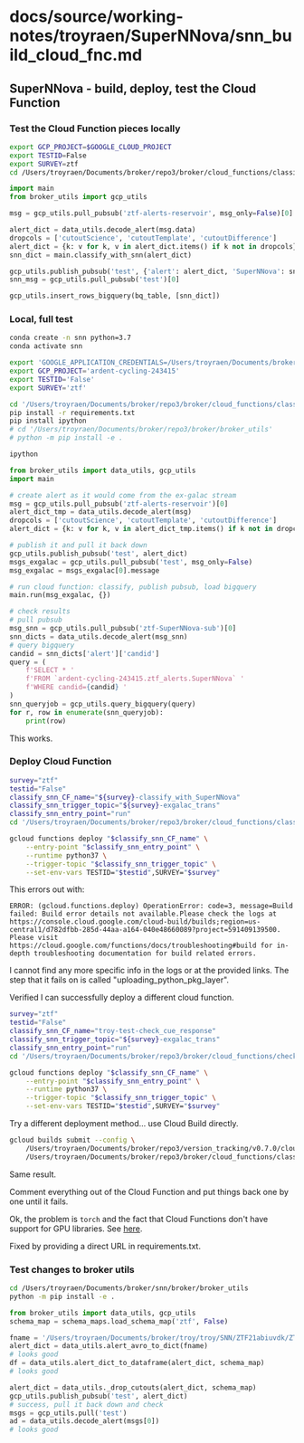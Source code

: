 # docs/source/working-notes/troyraen/SuperNNova/snn_build_cloud_fnc.md

## SuperNNova - build, deploy, test the Cloud Function

### Test the Cloud Function pieces locally

```bash
export GCP_PROJECT=$GOOGLE_CLOUD_PROJECT
export TESTID=False
export SURVEY=ztf
cd /Users/troyraen/Documents/broker/repo3/broker/cloud_functions/classify_snn
```

```python
import main
from broker_utils import gcp_utils

msg = gcp_utils.pull_pubsub('ztf-alerts-reservoir', msg_only=False)[0]

alert_dict = data_utils.decode_alert(msg.data)
dropcols = ['cutoutScience', 'cutoutTemplate', 'cutoutDifference']
alert_dict = {k: v for k, v in alert_dict.items() if k not in dropcols}
snn_dict = main.classify_with_snn(alert_dict)

gcp_utils.publish_pubsub('test', {'alert': alert_dict, 'SuperNNova': snn_dict})
snn_msg = gcp_utils.pull_pubsub('test')[0]

gcp_utils.insert_rows_bigquery(bq_table, [snn_dict])
```

### Local, full test

```bash
conda create -n snn python=3.7
conda activate snn

export 'GOOGLE_APPLICATION_CREDENTIALS=/Users/troyraen/Documents/broker/repo/GCP_auth_key.json'
export GCP_PROJECT='ardent-cycling-243415'
export TESTID='False'
export SURVEY='ztf'

cd '/Users/troyraen/Documents/broker/repo3/broker/cloud_functions/classify_snn'
pip install -r requirements.txt
pip install ipython
# cd '/Users/troyraen/Documents/broker/repo3/broker/broker_utils'
# python -m pip install -e .

ipython
```

```python
from broker_utils import data_utils, gcp_utils
import main

# create alert as it would come from the ex-galac stream
msg = gcp_utils.pull_pubsub('ztf-alerts-reservoir')[0]
alert_dict_tmp = data_utils.decode_alert(msg)
dropcols = ['cutoutScience', 'cutoutTemplate', 'cutoutDifference']
alert_dict = {k: v for k, v in alert_dict_tmp.items() if k not in dropcols}

# publish it and pull it back down
gcp_utils.publish_pubsub('test', alert_dict)
msgs_exgalac = gcp_utils.pull_pubsub('test', msg_only=False)
msg_exgalac = msgs_exgalac[0].message

# run cloud function: classify, publish pubsub, load bigquery
main.run(msg_exgalac, {})

# check results
# pull pubsub
msg_snn = gcp_utils.pull_pubsub('ztf-SuperNNova-sub')[0]
snn_dicts = data_utils.decode_alert(msg_snn)
# query bigquery
candid = snn_dicts['alert']['candid']
query = (
    f'SELECT * '
    f'FROM `ardent-cycling-243415.ztf_alerts.SuperNNova` '
    f'WHERE candid={candid} '
)
snn_queryjob = gcp_utils.query_bigquery(query)
for r, row in enumerate(snn_queryjob):
    print(row)
```
This works.

### Deploy Cloud Function

```bash
survey="ztf"
testid="False"
classify_snn_CF_name="${survey}-classify_with_SuperNNova"
classify_snn_trigger_topic="${survey}-exgalac_trans"
classify_snn_entry_point="run"
cd '/Users/troyraen/Documents/broker/repo3/broker/cloud_functions/classify_snn'

gcloud functions deploy "$classify_snn_CF_name" \
    --entry-point "$classify_snn_entry_point" \
    --runtime python37 \
    --trigger-topic "$classify_snn_trigger_topic" \
    --set-env-vars TESTID="$testid",SURVEY="$survey"
```

This errors out with:

```
ERROR: (gcloud.functions.deploy) OperationError: code=3, message=Build failed: Build error details not available.Please check the logs at https://console.cloud.google.com/cloud-build/builds;region=us-central1/d782dfbb-285d-44aa-a164-040e48660089?project=591409139500. Please visit https://cloud.google.com/functions/docs/troubleshooting#build for in-depth troubleshooting documentation for build related errors.
```

I cannot find any more specific info in the logs or at the provided links.
The step that it fails on is called "uploading_python_pkg_layer".

Verified I can successfully deploy a different cloud function.

```bash
survey="ztf"
testid="False"
classify_snn_CF_name="troy-test-check_cue_response"
classify_snn_trigger_topic="${survey}-exgalac_trans"
classify_snn_entry_point="run"
cd '/Users/troyraen/Documents/broker/repo3/broker/cloud_functions/check_cue_response'

gcloud functions deploy "$classify_snn_CF_name" \
    --entry-point "$classify_snn_entry_point" \
    --runtime python37 \
    --trigger-topic "$classify_snn_trigger_topic" \
    --set-env-vars TESTID="$testid",SURVEY="$survey"
```

Try a different deployment method... use Cloud Build directly.
```bash
gcloud builds submit --config \
    /Users/troyraen/Documents/broker/repo3/version_tracking/v0.7.0/cloud_build.yaml \
    /Users/troyraen/Documents/broker/repo3/broker/cloud_functions/classify_snn
```

Same result.

Comment everything out of the Cloud Function and put things back one by one until it
fails.

Ok, the problem is `torch` and the fact that Cloud Functions don't have support for GPU libraries.
See [here](https://stackoverflow.com/questions/55449313/google-cloud-function-python-3-7-requirements-txt-makes-deploy-fail).

Fixed by providing a direct URL in requirements.txt.

### Test changes to broker utils

```bash
cd /Users/troyraen/Documents/broker/snn/broker/broker_utils
python -m pip install -e .
```
```python
from broker_utils import data_utils, gcp_utils
schema_map = schema_maps.load_schema_map('ztf', False)

fname = '/Users/troyraen/Documents/broker/troy/troy/SNN/ZTF21abiuvdk/ZTF21abiuvdk.1707409520815015012.ztf_20210904_programid1.avro'
alert_dict = data_utils.alert_avro_to_dict(fname)
# looks good
df = data_utils.alert_dict_to_dataframe(alert_dict, schema_map)
# looks good

alert_dict = data_utils._drop_cutouts(alert_dict, schema_map)
gcp_utils.publish_pubsub('test', alert_dict)
# success, pull it back down and check
msgs = gcp_utils.pull('test')
ad = data_utils.decode_alert(msgs[0])
# looks good
```
